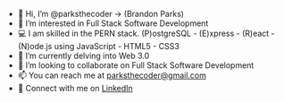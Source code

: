 - 👋  Hi, I’m @parksthecoder -> (Brandon Parks)
- 👀  I’m interested in Full Stack Software Development
- 💻  I am skilled in the PERN stack. (P)ostgreSQL - (E)xpress - (R)eact - (N)ode.js using JavaScript - HTML5 - CSS3
- 🌱  I’m currently delving into Web 3.0
- 💞️  I’m looking to collaborate on Full Stack Software Development
- 📫  You can reach me at parksthecoder@gmail.com
- 🍻  Connect with me on [LinkedIn](linkedin.com/in/brandon-parks-software-dev)

<!---
parksthecoder/parksthecoder is a ✨ special ✨ repository because its `README.md` (this file) appears on your GitHub profile.
You can click the Preview link to take a look at your changes.
--->
